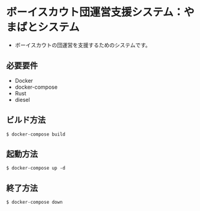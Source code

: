 # ボーイスカウト団運営支援システム：やまばとシステム

- ボーイスカウトの団運営を支援するためのシステムです。

## 必要要件

- Docker
- docker-compose
- Rust
- diesel

## ビルド方法

```term
$ docker-compose build
```

## 起動方法

```term
$ docker-compose up -d
```

## 終了方法

```term
$ docker-compose down
```
